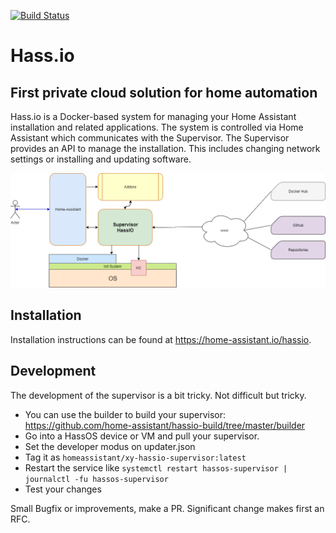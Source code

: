 [![Build Status](https://dev.azure.com/home-assistant/Home%20Assistant/_apis/build/status/home-assistant.hassio?branchName=dev)](https://dev.azure.com/home-assistant/Home%20Assistant/_build/latest?definitionId=2&branchName=dev)

# Hass.io

## First private cloud solution for home automation

Hass.io is a Docker-based system for managing your Home Assistant installation
and related applications. The system is controlled via Home Assistant which
communicates with the Supervisor. The Supervisor provides an API to manage the
installation. This includes changing network settings or installing
and updating software.

![](misc/hassio.png?raw=true)

## Installation

Installation instructions can be found at <https://home-assistant.io/hassio>.

## Development

The development of the supervisor is a bit tricky. Not difficult but tricky.

- You can use the builder to build your supervisor: https://github.com/home-assistant/hassio-build/tree/master/builder
- Go into a HassOS device or VM and pull your supervisor.
- Set the developer modus on updater.json
- Tag it as `homeassistant/xy-hassio-supervisor:latest`
- Restart the service like `systemctl restart hassos-supervisor | journalctl -fu hassos-supervisor`
- Test your changes

Small Bugfix or improvements, make a PR. Significant change makes first an RFC.
